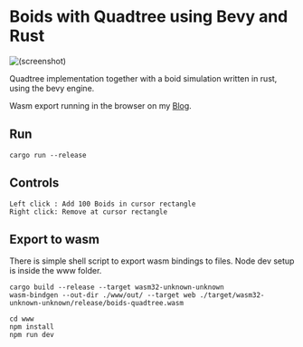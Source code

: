
# Boids with Quadtree using Bevy and Rust

![(screenshot)](./docs/screen.png)

Quadtree implementation together with a boid simulation written in rust, using the bevy engine.

Wasm export running in the browser on my [Blog](https://lommix.de/article/1).


## Run

```
cargo run --release
```

## Controls

```
Left click : Add 100 Boids in cursor rectangle
Right click: Remove at cursor rectangle
```


## Export to wasm

There is simple shell script to export wasm bindings to files. Node dev setup is inside the www folder.

```
cargo build --release --target wasm32-unknown-unknown
wasm-bindgen --out-dir ./www/out/ --target web ./target/wasm32-unknown-unknown/release/boids-quadtree.wasm

cd www
npm install
npm run dev
```
